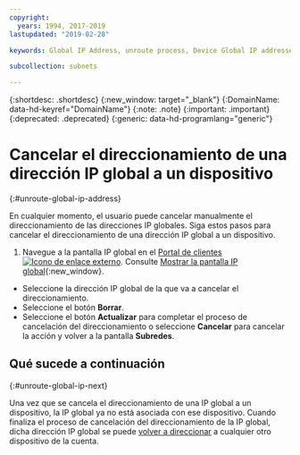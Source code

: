 ```yaml
---
copyright:
  years: 1994, 2017-2019
lastupdated: "2019-02-28"

keywords: Global IP Address, unroute process, Device Global IP addresses

subcollection: subnets

---
```


{:shortdesc: .shortdesc}
{:new_window: target="_blank"}
{:DomainName: data-hd-keyref="DomainName"}
{:note: .note}
{:important: .important}
{:deprecated: .deprecated}
{:generic: data-hd-programlang="generic"}

# Cancelar el direccionamiento de una dirección IP global a un dispositivo
{:#unroute-global-ip-address}

En cualquier momento, el usuario puede cancelar manualmente el direccionamiento de las direcciones IP globales. Siga estos pasos para cancelar el direccionamiento de una dirección IP global a un dispositivo.

1. Navegue a la pantalla IP global en el [Portal de clientes ![Icono de enlace externo](../../icons/launch-glyph.svg "Icono de enlace externo")](https://{DomainName}/). Consulte [Mostrar la pantalla IP global](/docs/infrastructure/subnets?topic=subnets-display-the-global-ip-screen){:new_window}.
* Seleccione la dirección IP global de la que va a cancelar el direccionamiento.
* Seleccione el botón **Borrar**.
* Seleccione el botón **Actualizar** para completar el proceso de cancelación del direccionamiento o seleccione **Cancelar** para cancelar la acción y volver a la pantalla **Subredes**.

## Qué sucede a continuación
{:#unroute-global-ip-next}

Una vez que se cancela el direccionamiento de una IP global a un dispositivo, la IP global ya no está asociada con ese dispositivo. Cuando finaliza el proceso de cancelación del direccionamiento de la IP global, dicha dirección IP global se puede [volver a direccionar](/docs/infrastructure/subnets?topic=subnets-route-a-global-ip-address-to-a-device) a cualquier otro dispositivo de la cuenta.
